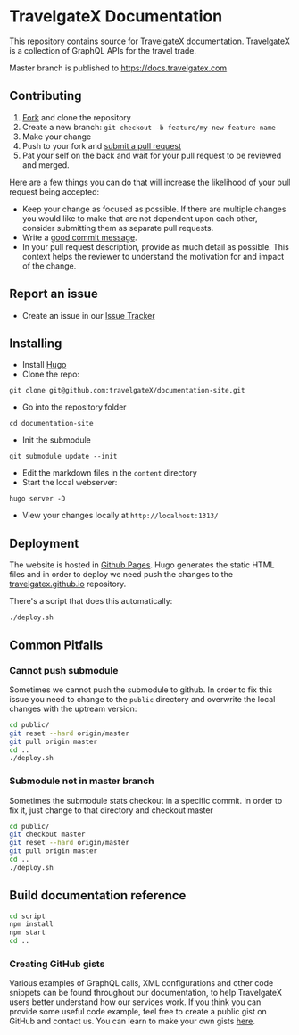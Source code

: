 [fork]: https://github.com/travelgateX/documentation-site/fork
[pr]: https://github.com/travelgateX/documentation-site/compare
[code-of-conduct]: CODE_OF_CONDUCT.md

# TravelgateX Documentation

This repository contains source for TravelgateX documentation.
TravelgateX is a collection of GraphQL APIs for the travel trade.

Master branch is published to https://docs.travelgatex.com

## Contributing
1. [Fork][fork] and clone the repository
2. Create a new branch: `git checkout -b feature/my-new-feature-name`
3. Make your change
4. Push to your fork and [submit a pull request][pr]
5. Pat your self on the back and wait for your pull request to be reviewed and merged.

Here are a few things you can do that will increase the likelihood of your pull request being accepted:

- Keep your change as focused as possible. If there are multiple changes you would like to make that are not dependent upon each other, consider submitting them as separate pull requests.
- Write a [good commit message](http://tbaggery.com/2008/04/19/a-note-about-git-commit-messages.html).
- In your pull request description, provide as much detail as possible. This context helps the reviewer to understand the motivation for and impact of the change.

## Report an issue
- Create an issue in our [Issue Tracker](https://github.com/travelgateX/Issue-tracker)

## Installing

- Install [Hugo](https://gohugo.io/)
- Clone the repo:

`git clone git@github.com:travelgateX/documentation-site.git`

- Go into the repository folder

`cd documentation-site`

- Init the submodule

`git submodule update --init`

- Edit the markdown files in the `content` directory
- Start the local webserver:

`hugo server -D`

- View your changes locally at `http://localhost:1313/`

## Deployment

The website is hosted in [Github Pages](https://pages.github.com/).
Hugo generates the static HTML files and in order to deploy we need push the changes to the [travelgatex.github.io](https://github.com/travelgateX/travelgatex.github.io) repository.

There's a script that does this automatically:

`./deploy.sh`

## Common Pitfalls

### Cannot push submodule

Sometimes we cannot push the submodule to github. In order to fix this issue you need to change to the `public` directory and overwrite the local changes with the uptream version:

```bash
cd public/
git reset --hard origin/master
git pull origin master
cd ..
./deploy.sh
```

### Submodule not in master branch

Sometimes the submodule stats checkout in a specific commit. In order to fix it, just change to that directory and checkout master

```bash
cd public/
git checkout master
git reset --hard origin/master
git pull origin master
cd ..
./deploy.sh
```

## Build documentation reference

```bash
cd script
npm install
npm start
cd ..
```

### Creating GitHub gists

Various examples of GraphQL calls, XML configurations and other code snippets can be found throughout our documentation, to help TravelgateX users better understand how our services work. If you think you can provide some useful code example, feel free to create a public gist on GitHub and contact us. You can learn to make your own gists [here](https://help.github.com/en/github/writing-on-github/creating-gists). 

